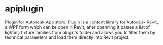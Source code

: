# apiplugin
Plugin for Autodesk App store.
Plugin is a content library for Autodesk Revit, a WPF form which can be open in Revit, after openning it parses a list of lighting fixture families from plugin's folder and allows you to filter them by technical parameters and load them directly into Revit project.
